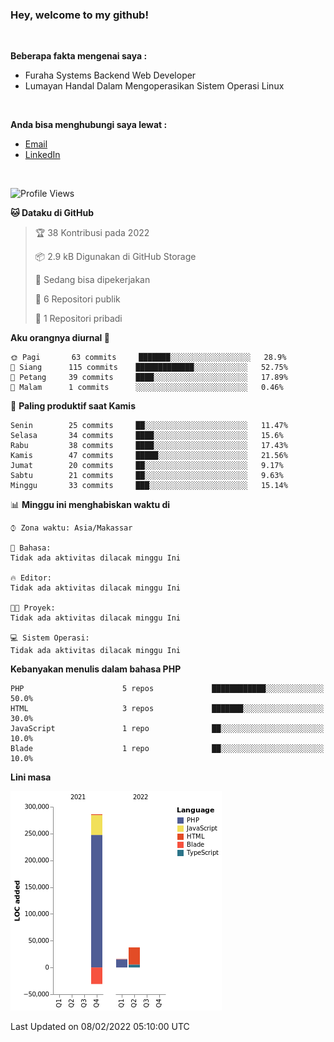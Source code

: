 <h3>Hey, welcome to my github!</h3>

<br>

<p><strong>Beberapa fakta mengenai saya :</strong></p>

<ul>
  <li>Furaha Systems Backend Web Developer</li>
  <li>Lumayan Handal Dalam Mengoperasikan Sistem Operasi Linux</li>
</ul>

<br>

<p><strong>Anda bisa menghubungi saya lewat :</strong></p>

<ul>
  <li><a href="mailto:renaldiapriyanto419@gmail.com">Email</a></li>
  <li><a href="https://www.linkedin.com/in/renaldi-kadang-314314206/">LinkedIn</a></li>
</ul>

<br>

<!--START_SECTION:waka-->
![Profile Views](http://img.shields.io/badge/Profil%20dilihat-10-blue)

**🐱 Dataku di GitHub** 

> 🏆 38 Kontribusi pada 2022
 > 
> 📦 2.9 kB Digunakan di GitHub Storage 
 > 
> 💼 Sedang bisa dipekerjakan
 > 
> 📜 6 Repositori publik 
 > 
> 🔑 1 Repositori pribadi 
 > 
**Aku orangnya diurnal 🐤** 

```text
🌞 Pagi       63 commits     ███████░░░░░░░░░░░░░░░░░░   28.9% 
🌆 Siang      115 commits    █████████████░░░░░░░░░░░░   52.75% 
🌃 Petang     39 commits     ████░░░░░░░░░░░░░░░░░░░░░   17.89% 
🌙 Malam      1 commits      ░░░░░░░░░░░░░░░░░░░░░░░░░   0.46%

```
📅 **Paling produktif saat Kamis** 

```text
Senin        25 commits     ██░░░░░░░░░░░░░░░░░░░░░░░   11.47% 
Selasa       34 commits     ████░░░░░░░░░░░░░░░░░░░░░   15.6% 
Rabu         38 commits     ████░░░░░░░░░░░░░░░░░░░░░   17.43% 
Kamis        47 commits     █████░░░░░░░░░░░░░░░░░░░░   21.56% 
Jumat        20 commits     ██░░░░░░░░░░░░░░░░░░░░░░░   9.17% 
Sabtu        21 commits     ██░░░░░░░░░░░░░░░░░░░░░░░   9.63% 
Minggu       33 commits     ███░░░░░░░░░░░░░░░░░░░░░░   15.14%

```


📊 **Minggu ini menghabiskan waktu di** 

```text
⌚︎ Zona waktu: Asia/Makassar

💬 Bahasa: 
Tidak ada aktivitas dilacak minggu Ini

🔥 Editor: 
Tidak ada aktivitas dilacak minggu Ini

🐱‍💻 Proyek: 
Tidak ada aktivitas dilacak minggu Ini

💻 Sistem Operasi: 
Tidak ada aktivitas dilacak minggu Ini

```

**Kebanyakan menulis dalam bahasa PHP** 

```text
PHP                      5 repos             ████████████░░░░░░░░░░░░░   50.0% 
HTML                     3 repos             ███████░░░░░░░░░░░░░░░░░░   30.0% 
JavaScript               1 repo              ██░░░░░░░░░░░░░░░░░░░░░░░   10.0% 
Blade                    1 repo              ██░░░░░░░░░░░░░░░░░░░░░░░   10.0%

```


**Lini masa**

![Chart not found](https://raw.githubusercontent.com/Sylent-Sys/Sylent-Sys/main/charts/bar_graph.png) 


 Last Updated on 08/02/2022 05:10:00 UTC
<!--END_SECTION:waka-->
